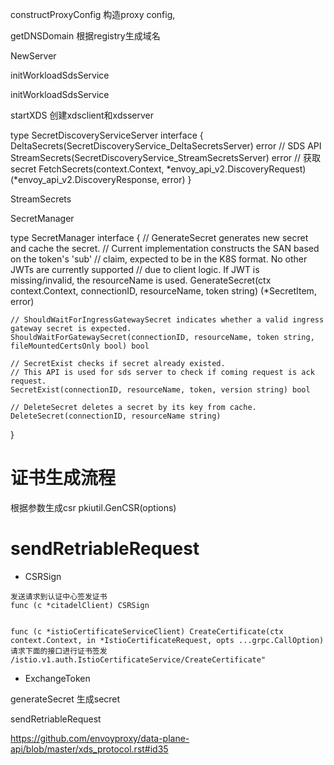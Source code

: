 constructProxyConfig 构造proxy config,

getDNSDomain 根据registry生成域名

NewServer

initWorkloadSdsService

initWorkloadSdsService

startXDS 创建xdsclient和xdsserver
  
  
type SecretDiscoveryServiceServer interface {
    DeltaSecrets(SecretDiscoveryService_DeltaSecretsServer) error
    // SDS API
    StreamSecrets(SecretDiscoveryService_StreamSecretsServer) error
    // 获取secret
    FetchSecrets(context.Context, *envoy_api_v2.DiscoveryRequest) (*envoy_api_v2.DiscoveryResponse, error)
}

StreamSecrets



SecretManager

type SecretManager interface {
	// GenerateSecret generates new secret and cache the secret.
	// Current implementation constructs the SAN based on the token's 'sub'
	// claim, expected to be in the K8S format. No other JWTs are currently supported
	// due to client logic. If JWT is missing/invalid, the resourceName is used.
	GenerateSecret(ctx context.Context, connectionID, resourceName, token string) (*SecretItem, error)

	// ShouldWaitForIngressGatewaySecret indicates whether a valid ingress gateway secret is expected.
	ShouldWaitForGatewaySecret(connectionID, resourceName, token string, fileMountedCertsOnly bool) bool

	// SecretExist checks if secret already existed.
	// This API is used for sds server to check if coming request is ack request.
	SecretExist(connectionID, resourceName, token, version string) bool

	// DeleteSecret deletes a secret by its key from cache.
	DeleteSecret(connectionID, resourceName string)
}

# 证书生成流程

根据参数生成csr
pkiutil.GenCSR(options) 

# sendRetriableRequest

- CSRSign

```
发送请求到认证中心签发证书
func (c *citadelClient) CSRSign


func (c *istioCertificateServiceClient) CreateCertificate(ctx context.Context, in *IstioCertificateRequest, opts ...grpc.CallOption) 
请求下面的接口进行证书签发
/istio.v1.auth.IstioCertificateService/CreateCertificate"
```

- ExchangeToken


generateSecret 生成secret 


sendRetriableRequest




https://github.com/envoyproxy/data-plane-api/blob/master/xds_protocol.rst#id35